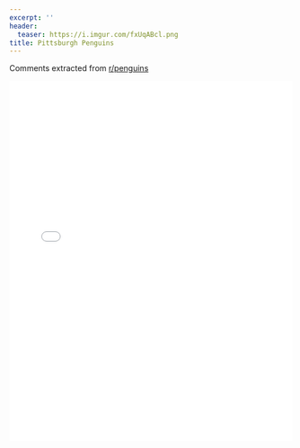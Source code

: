 ```yaml
---
excerpt: ''
header:
  teaser: https://i.imgur.com/fxUqABcl.png
title: Pittsburgh Penguins
---
```


Comments extracted from [r/penguins](https://reddit.com/r/penguins)
<iframe id="igraph" scrolling="no" style="border:none;" seamless="seamless" src="/plots/NHL/PIT.html" height="640" width="100%"></iframe>